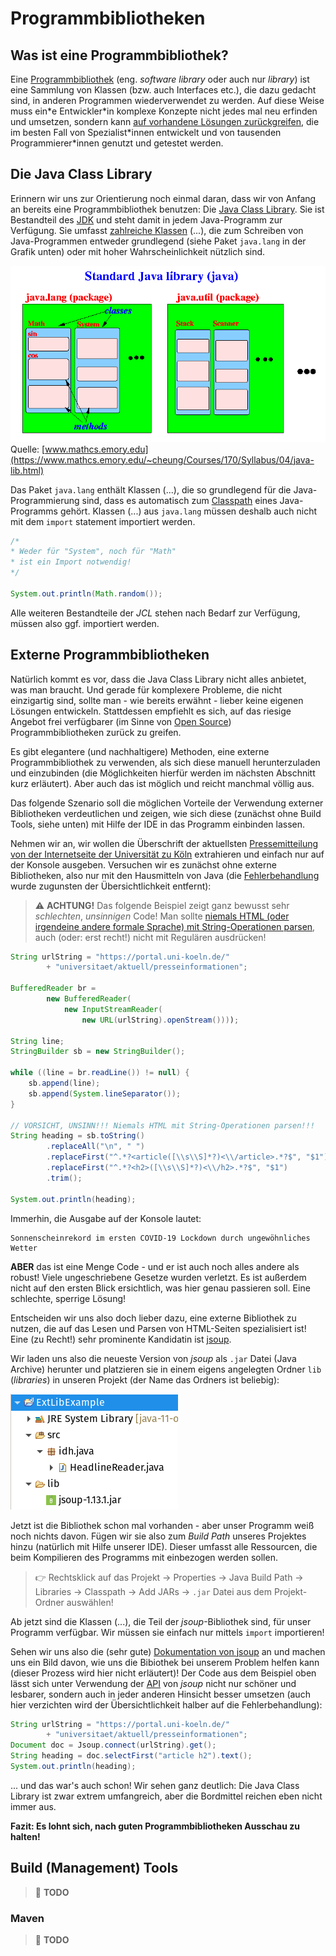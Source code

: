 # Programmbibliotheken<!-- omit in toc -->


## Was ist eine Programmbibliothek?

Eine [Programmbibliothek](../Glossar.md#programmbibliothek) (eng. _software library_ oder auch nur _library_) ist eine Sammlung von Klassen (bzw. auch Interfaces etc.), die dazu gedacht sind, in anderen Programmen wiederverwendet zu werden. Auf diese Weise muss ein\*e Entwickler\*in komplexe Konzepte nicht jedes mal neu erfinden und umsetzen, sondern kann [auf vorhandene Lösungen zurückgreifen](https://en.wikipedia.org/wiki/Reinventing_the_wheel), die im besten Fall von Spezialist\*innen entwickelt und von tausenden Programmierer\*innen genutzt und getestet werden.


## Die Java Class Library

Erinnern wir uns zur Orientierung noch einmal daran, dass wir von Anfang an bereits eine Programmbibliothek benutzen: Die [Java Class Library](https://en.wikipedia.org/wiki/Java_Class_Library). Sie ist Bestandteil des [JDK](Die-Programmiersprache-Java.md#jdk) und steht damit in jedem Java-Programm zur Verfügung. Sie umfasst [zahlreiche Klassen](https://docs.oracle.com/en/java/javase/11/docs/api/allclasses.html) (...), die zum Schreiben von Java-Programmen entweder grundlegend (siehe Paket `java.lang` in der Grafik unten) oder mit hoher Wahrscheinlichkeit nützlich sind.

![Java Standard Library Diagram](../assets/images/java-std-lib.gif)  
Quelle: [www.mathcs.emory.edu](https://www.mathcs.emory.edu/~cheung/Courses/170/Syllabus/04/java-lib.html)

Das Paket `java.lang` enthält Klassen (...), die so grundlegend für die Java-Programmierung sind, dass es automatisch zum [Classpath](https://de.wikipedia.org/wiki/Klassenpfad) eines Java-Programms gehört. Klassen (...) aus `java.lang` müssen deshalb auch nicht mit dem `import` statement importiert werden.

```java
/*
* Weder für "System", noch für "Math"
* ist ein Import notwendig!
*/

System.out.println(Math.random());
```

Alle weiteren Bestandteile der _JCL_ stehen nach Bedarf zur Verfügung, müssen also ggf. importiert werden.


## Externe Programmbibliotheken

Natürlich kommt es vor, dass die Java Class Library nicht alles anbietet, was man braucht. Und gerade für komplexere Probleme, die nicht einzigartig sind, sollte man - wie bereits erwähnt - lieber keine eigenen Lösungen entwickeln. Stattdessen empfiehlt es sich, auf das riesige Angebot frei verfügbarer (im Sinne von [Open Source](https://opensource.org/osd)) Programmbibliotheken zurück zu greifen.

Es gibt elegantere (und nachhaltigere) Methoden, eine externe Programmbibliothek zu verwenden, als sich diese manuell herunterzuladen und einzubinden (die Möglichkeiten hierfür werden im nächsten Abschnitt kurz erläutert). Aber auch das ist möglich und reicht manchmal völlig aus.

Das folgende Szenario soll die möglichen Vorteile der Verwendung externer Bibliotheken verdeutlichen und zeigen, wie sich diese (zunächst ohne Build Tools, siehe unten) mit Hilfe der IDE in das Programm einbinden lassen.

Nehmen wir an, wir wollen die Überschrift der aktuellsten [Pressemitteilung von der Internetseite der Universität zu Köln](https://portal.uni-koeln.de/universitaet/aktuell/presseinformationen) extrahieren und einfach nur auf der Konsole ausgeben. Versuchen wir es zunächst ohne externe Bibliotheken, also nur mit den Hausmitteln von Java (die [Fehlerbehandlung](Fehlerbehandlung.md) wurde zugunsten der Übersichtlichkeit entfernt):

> ⚠ **ACHTUNG!** Das folgende Beispiel zeigt ganz bewusst sehr _schlechten_, _unsinnigen_ Code! Man sollte [niemals HTML (oder irgendeine andere formale Sprache) mit String-Operationen parsen](https://stackoverflow.com/questions/1732348/regex-match-open-tags-except-xhtml-self-contained-tags), auch (oder: erst recht!) nicht mit Regulären ausdrücken! 

```java
String urlString = "https://portal.uni-koeln.de/"
		+ "universitaet/aktuell/presseinformationen";

BufferedReader br =
        new BufferedReader(
            new InputStreamReader(
                new URL(urlString).openStream())));

String line;
StringBuilder sb = new StringBuilder();

while ((line = br.readLine()) != null) {
    sb.append(line);
    sb.append(System.lineSeparator());
}

// VORSICHT, UNSINN!!! Niemals HTML mit String-Operationen parsen!!!
String heading = sb.toString()
        .replaceAll("\n", " ")
        .replaceFirst("^.*?<article([\\s\\S]*?)<\\/article>.*?$", "$1")
        .replaceFirst("^.*?<h2>([\\s\\S]*?)<\\/h2>.*?$", "$1")
        .trim();

System.out.println(heading);
```

Immerhin, die Ausgabe auf der Konsole lautet:

```
Sonnenscheinrekord im ersten COVID-19 Lockdown durch ungewöhnliches Wetter
```

**ABER** das ist eine Menge Code - und er ist auch noch alles andere als robust! Viele ungeschriebene Gesetze wurden verletzt. Es ist außerdem nicht auf den ersten Blick ersichtlich, was hier genau passieren soll. Eine schlechte, sperrige Lösung!

Entscheiden wir uns also doch lieber dazu, eine externe Bibliothek zu nutzen, die auf das Lesen und Parsen von HTML-Seiten spezialisiert ist! Eine (zu Recht!) sehr prominente Kandidatin ist [jsoup](https://jsoup.org/).

Wir laden uns also die neueste Version von _jsoup_ als `.jar` Datei (Java Archive) herunter und platzieren sie in einem eigens angelegten Ordner `lib` (_libraries_) in unseren Projekt (der Name das Ordners ist beliebig):

![ext-lib](../assets/images/external-library-example.png)

Jetzt ist die Bibliothek schon mal vorhanden - aber unser Programm weiß noch nichts davon. Fügen wir sie also zum _Build Path_ unseres Projektes hinzu (natürlich mit Hilfe unserer IDE). Dieser umfasst alle Ressourcen, die beim Kompilieren des Programms mit einbezogen werden sollen.

> 👉 Rechtsklick auf das Projekt &rarr; Properties &rarr; Java Build Path &rarr; Libraries &rarr; Classpath &rarr; Add JARs &rarr; `.jar` Datei aus dem Projekt-Ordner auswählen!

Ab jetzt sind die Klassen (...), die Teil der _jsoup_-Bibliothek sind, für unser Programm verfügbar. Wir müssen sie einfach nur mittels `import` importieren!

Sehen wir uns also die (sehr gute) [Dokumentation von jsoup](https://jsoup.org/cookbook/) an und machen uns ein Bild davon, wie uns die Bibiothek bei unserem Problem helfen kann (dieser Prozess wird hier nicht erläutert)! Der Code aus dem Beispiel oben lässt sich unter Verwendung der [API](../Glossar.md#api) von _jsoup_ nicht nur schöner und lesbarer, sondern auch in jeder anderen Hinsicht besser umsetzen (auch hier verzichten wird der Übersichtlichkeit halber auf die Fehlerbehandlung):

```java
String urlString = "https://portal.uni-koeln.de/"
		+ "universitaet/aktuell/presseinformationen";
Document doc = Jsoup.connect(urlString).get();
String heading = doc.selectFirst("article h2").text();
System.out.println(heading);
```

... und das war's auch schon! Wir sehen ganz deutlich: Die Java Class Library ist zwar extrem umfangreich, aber die Bordmittel reichen eben nicht immer aus.

**Fazit: Es lohnt sich, nach guten Programmbibliotheken Ausschau zu halten!**


## Build (Management) Tools

> 🚧 **TODO**


### Maven

> 🚧 **TODO**